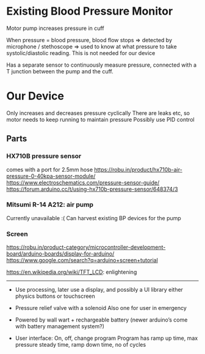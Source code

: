 # Existing Blood Pressure Monitor
Motor pump increases pressure in cuff

When pressure = blood pressure, blood flow stops => detected by microphone / stethoscope => used to know at what pressure to take systolic/diastolic reading.
This is not needed for our device

Has a separate sensor to continuously measure pressure, connected with a T junction between the pump and the cuff.

# Our Device
Only increases and decreases pressure cyclically
There are leaks etc, so motor needs to keep running to maintain pressure
Possibly use PID control

## Parts
### HX710B pressure sensor
comes with a port for 2.5mm hose
https://robu.in/product/hx710b-air-pressure-0-40kpa-sensor-module/
https://www.electroschematics.com/pressure-sensor-guide/
https://forum.arduino.cc/t/using-hx710b-pressure-sensor/648374/3


### Mitsumi R-14 A212: air pump
Currently unavailable :(
Can harvest existing BP devices for the pump

### Screen
https://robu.in/product-category/microcontroller-development-board/arduino-boards/display-for-arduino/
https://www.google.com/search?q=arduino+screen+tutorial

https://en.wikipedia.org/wiki/TFT_LCD: enlightening

---

- Use processing, later use a display, and possibly a UI library
either physics buttons or touchscreen

- Pressure relief valve with a solenoid
Also one for user in emergency

- Powered by wall wart + rechargeable battery
(newer arduino’s come with battery management system?)

- User interface: On, off, change program
Program has ramp up time, max pressure steady time, ramp down time, no of cycles
